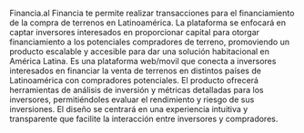 Financia.al
Financia te permite realizar transacciones para el financiamiento de la compra de terrenos en Latinoamérica. La plataforma se enfocará en captar inversores interesados en proporcionar capital para otorgar financiamiento a los potenciales compradores de terreno, promoviendo un producto escalable y accesible para dar una solución habitacional en América Latina.
Es una plataforma web/movil que conecta a inversores interesados en financiar la venta de terrenos en distintos países de Latinoamérica con compradores potenciales. El producto ofrecerá herramientas de análisis de inversión y métricas detalladas para los inversores, permitiéndoles
evaluar el rendimiento y riesgo de sus inversiones. El diseño se centrará en una experiencia intuitiva y transparente que facilite la interacción entre inversores y compradores.
